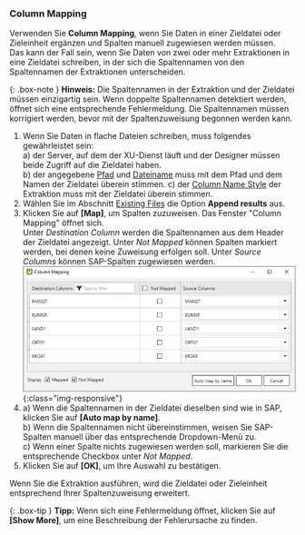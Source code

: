 ### Column Mapping

Verwenden Sie **Column Mapping**, wenn Sie Daten in einer Zieldatei oder Zieleinheit ergänzen und Spalten manuell zugewiesen werden müssen.<br>
Das kann der Fall sein, wenn Sie Daten von zwei oder mehr Extraktionen in eine Zieldatei schreiben, in der sich die Spaltennamen von den Spaltennamen der Extraktionen unterscheiden.

{: .box-note }
**Hinweis:** Die Spaltennamen in der Extraktion und der Zieldatei müssen einzigartig sein. 
Wenn doppelte Spaltennamen detektiert werden, öffnet sich eine entsprechende Fehlermeldung.
Die Spaltennamen müssen korrigiert werden, bevor mit der Spaltenzuweisung begonnen werden kann.

1. Wenn Sie Daten in flache Dateien schreiben, muss folgendes gewährleistet sein:<br>
a) der Server, auf dem der XU-Dienst läuft und der Designer müssen beide Zugriff auf die Zieldatei haben.<br>
b) der angegebene [Pfad](#destination-details---destinationsdetails) und [Dateiname](#file-name) muss mit dem Pfad und dem Namen der Zieldatei überein stimmen.
c) der [Column Name Style](#column-name-style) der Extraktion muss mit der Zieldatei überein stimmen.
2. Wählen Sie im Abschnitt [Existing Files](#existing-files) die Option **Append results** aus.<br>
3. Klicken Sie auf **[Map]**, um Spalten zuzuweisen. Das Fenster "Column Mapping" öffnet sich.<br>
Unter *Destination Column* werden die Spaltennamen aus dem Header der Zieldatei angezeigt. 
Unter *Not Mapped* können Spalten markiert werden, bei denen keine Zuweisung erfolgen soll.
Unter *Source Columns* können SAP-Spalten zugewiesen werden.<br>
![Column-Mapping](/img/content/column-mapping.png){:class="img-responsive"}
4. a) Wenn die Spaltennamen in der Zieldatei dieselben sind wie in SAP, klicken Sie auf **[Auto map by name]**.<br>
b) Wenn die Spaltennamen nicht übereinstimmen, weisen Sie SAP-Spalten manuell über das entsprechende Dropdown-Menü zu.<br>
c) Wenn einer Spalte nichts zugewiesen werden soll, markieren Sie die entsprechende Checkbox unter *Not Mapped*.<br>
5. Klicken Sie auf **[OK]**, um Ihre Auswahl zu bestätigen.

Wenn Sie die Extraktion ausführen, wird die Zieldatei oder Zieleinheit entsprechend Ihrer Spaltenzuweisung erweitert.

{: .box-tip }
**Tipp:** Wenn sich eine Fehlermeldung öffnet, klicken Sie auf **[Show More]**, um eine Beschreibung der Fehlerursache zu finden.

